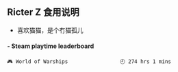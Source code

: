 ## Ricter Z 食用说明
- 喜欢猫猫，是个冇猫孤儿

<!-- steam-box start -->
#### - Steam playtime leaderboard
```text
🎮 World of Warships                 🕘 274 hrs 1 mins
```
<!-- Powered by https://github.com/YouEclipse/steam-box . -->
<!-- steam-box end -->
